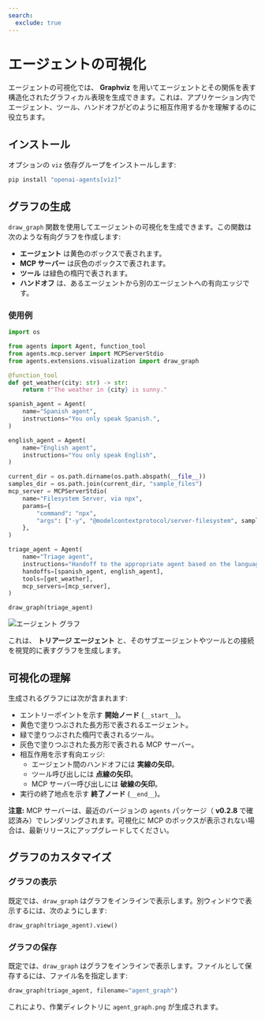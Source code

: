 ```yaml
---
search:
  exclude: true
---
```

# エージェントの可視化

エージェントの可視化では、 **Graphviz** を用いてエージェントとその関係を表す構造化されたグラフィカル表現を生成できます。これは、アプリケーション内でエージェント、ツール、ハンドオフがどのように相互作用するかを理解するのに役立ちます。

## インストール

オプションの `viz` 依存グループをインストールします:

```bash
pip install "openai-agents[viz]"
```

## グラフの生成

`draw_graph` 関数を使用してエージェントの可視化を生成できます。この関数は次のような有向グラフを作成します:

- **エージェント** は黄色のボックスで表されます。
- **MCP サーバー** は灰色のボックスで表されます。
- **ツール** は緑色の楕円で表されます。
- **ハンドオフ** は、あるエージェントから別のエージェントへの有向エッジです。

### 使用例

```python
import os

from agents import Agent, function_tool
from agents.mcp.server import MCPServerStdio
from agents.extensions.visualization import draw_graph

@function_tool
def get_weather(city: str) -> str:
    return f"The weather in {city} is sunny."

spanish_agent = Agent(
    name="Spanish agent",
    instructions="You only speak Spanish.",
)

english_agent = Agent(
    name="English agent",
    instructions="You only speak English",
)

current_dir = os.path.dirname(os.path.abspath(__file__))
samples_dir = os.path.join(current_dir, "sample_files")
mcp_server = MCPServerStdio(
    name="Filesystem Server, via npx",
    params={
        "command": "npx",
        "args": ["-y", "@modelcontextprotocol/server-filesystem", samples_dir],
    },
)

triage_agent = Agent(
    name="Triage agent",
    instructions="Handoff to the appropriate agent based on the language of the request.",
    handoffs=[spanish_agent, english_agent],
    tools=[get_weather],
    mcp_servers=[mcp_server],
)

draw_graph(triage_agent)
```

![エージェント グラフ](../assets/images/graph.png)

これは、 **トリアージ エージェント** と、そのサブエージェントやツールとの接続を視覚的に表すグラフを生成します。


## 可視化の理解

生成されるグラフには次が含まれます:

- エントリーポイントを示す **開始ノード** (`__start__`)。
- 黄色で塗りつぶされた長方形で表されるエージェント。
- 緑で塗りつぶされた楕円で表されるツール。
- 灰色で塗りつぶされた長方形で表される MCP サーバー。
- 相互作用を示す有向エッジ:
  - エージェント間のハンドオフには **実線の矢印**。
  - ツール呼び出しには **点線の矢印**。
  - MCP サーバー呼び出しには **破線の矢印**。
- 実行の終了地点を示す **終了ノード** (`__end__`)。

**注意:** MCP サーバーは、最近のバージョンの
`agents` パッケージ（ **v0.2.8** で確認済み）でレンダリングされます。可視化に MCP のボックスが表示されない場合は、最新リリースにアップグレードしてください。

## グラフのカスタマイズ

### グラフの表示
既定では、`draw_graph` はグラフをインラインで表示します。別ウィンドウで表示するには、次のようにします:

```python
draw_graph(triage_agent).view()
```

### グラフの保存
既定では、`draw_graph` はグラフをインラインで表示します。ファイルとして保存するには、ファイル名を指定します:

```python
draw_graph(triage_agent, filename="agent_graph")
```

これにより、作業ディレクトリに `agent_graph.png` が生成されます。